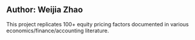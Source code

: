 <h2>Author: Weijia Zhao</h2>
This project replicates 100+ equity pricing factors documented in various economics/finance/accounting literature.